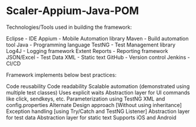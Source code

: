 # Scaler-Appium-Java-POM

Technologies/Tools used in building the framework:

Eclipse - IDE
Appium - Mobile Automation library
Maven - Build automation tool
Java - Programming language
TestNG - Test Management library
Log4J - Logging framework
Extent Reports - Reporting framework
JSON/Excel - Test Data
XML - Static text
GitHub - Version control
Jenkins - CI/CD

Framework implements below best practices:

Code reusability
Code readability
Scalable automation (demonstrated using multiple test classes)
Uses explicit waits
Abstraction layer for UI commands like click, sendkeys, etc.
Parameterization using TestNG XML and config.properties
Alternate Design approach [Without using inheritance]
Exception handling [using Try/Catch and TestNG Listener]
Abstraction layer for test data
Abstraction layer for static text
Supports iOS and Android

